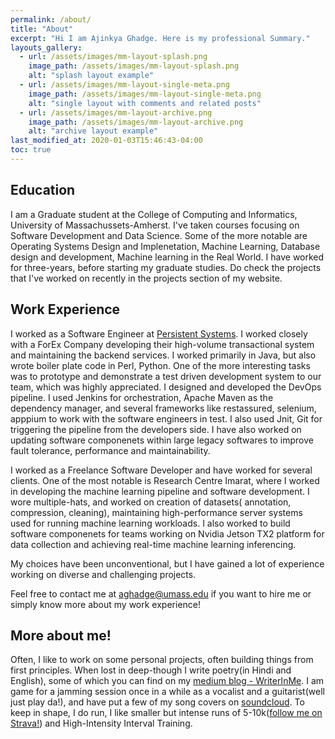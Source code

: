 ```yaml
---
permalink: /about/
title: "About"
excerpt: "Hi I am Ajinkya Ghadge. Here is my professional Summary."
layouts_gallery:
  - url: /assets/images/mm-layout-splash.png
    image_path: /assets/images/mm-layout-splash.png
    alt: "splash layout example"
  - url: /assets/images/mm-layout-single-meta.png
    image_path: /assets/images/mm-layout-single-meta.png
    alt: "single layout with comments and related posts"
  - url: /assets/images/mm-layout-archive.png
    image_path: /assets/images/mm-layout-archive.png
    alt: "archive layout example"
last_modified_at: 2020-01-03T15:46:43-04:00
toc: true
---
```

## Education

I am a Graduate student at the College of Computing and Informatics, University of Massachussets-Amherst. I've taken courses focusing on Software Development and Data Science. Some of the more notable are Operating Systems Design and Implenetation, Machine Learning, Database design and development, Machine learning in the Real World. I have worked for three-years, before starting my graduate studies. Do check the projects that I've worked on recently in the projects section of my website.

## Work Experience

I worked as a Software Engineer at [Persistent Systems](https://www.persistent.com/media/press-releases/q1-fy19-results/). I worked closely with a ForEx Company developing their high-volume transactional system and maintaining the backend services. I worked primarily in Java, but also wrote boiler plate code in Perl, Python. One of the more interesting tasks was to prototype and demonstrate a test driven development system to our team, which was highly appreciated. I designed and developed the DevOps pipeline. I used Jenkins for orchestration, Apache Maven as the dependency manager, and several frameworks like restassured, selenium, apppium to work with the software engineers in test. I also used Jnit, Git for triggering the pipeline from the developers side. I have also worked on updating software componenets within large legacy softwares to improve fault tolerance, performance and maintainability.

I worked as a Freelance Software Developer and have worked for several clients. One of the most notable is Research Centre Imarat, where I worked in developing the machine learning pipeline and software development. I wore multiple-hats, and worked on creation of datasets( annotation, compression, cleaning), maintaining high-performance server systems used for running machine learning workloads. I also worked to build software componenets for teams working on Nvidia Jetson TX2 platform for data collection and achieving real-time machine learning inferencing. 

My choices have been unconventional, but I have gained a lot of experience working on diverse and challenging projects.

Feel free to contact me at [aghadge@umass.edu](mailto:aghadge@umass.edu) if you want to hire me or simply know more about my work experience!

## More about me!

Often, I like to work on some personal projects, often building things from first principles. When lost in deep-though I write poetry(in Hindi and English), some of which you can find on my [medium blog - WriterInMe](https://medium.com/writerinme/). I am game for a jamming session once in a while as a vocalist and a guitarist(well just play da!), and have put a few of my song covers on [soundcloud](https://soundcloud.com/ajinkya-ghadge-785378563). To keep in shape, I do run, I like smaller but intense runs of 5-10k([follow me on Strava!](https://www.strava.com/athletes/22013803)) and High-Intensity Interval Training.